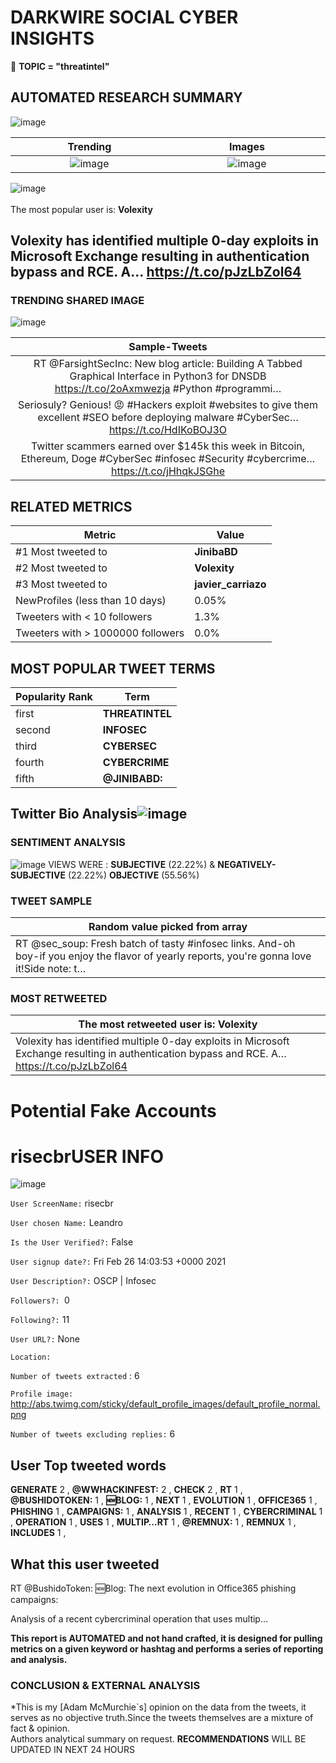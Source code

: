 # DARKWIRE SOCIAL CYBER INSIGHTS 
&#x1F34E; **TOPIC = "threatintel"**

## AUTOMATED RESEARCH SUMMARY
  ![image](darkLogo.png)   

|  Trending  |   Images | 
:-------------------------:|:-------------------------:
|  ![image](assets/threatintel/imageFile1.jpg)     <img width=200/> | ![image](assets/threatintel/imageFile2.jpg) <img width=200/> |   
 
 
![image](assets/threatintel/TWEETS.png)
<br></br>
The most popular user is: **Volexity**  
 

## Volexity has identified multiple 0-day exploits in Microsoft Exchange resulting in authentication bypass and RCE. A… https://t.co/pJzLbZol64 

  




### TRENDING SHARED IMAGE

![image](assets/threatintel/twitterPostedImage.png)



|                **Sample-Tweets**        |
| :-------------: |
| RT @FarsightSecInc: New blog article: Building A Tabbed Graphical Interface in Python3 for DNSDB https://t.co/2oAxmwezja #Python #programmi… |
| Seriosuly? Genious! 😡 #Hackers exploit #websites to give them excellent #SEO before deploying malware  #CyberSec… https://t.co/HdIKoBOJ3O |
| Twitter scammers earned over $145k this week in Bitcoin, Ethereum, Doge #CyberSec #infosec #Security #cybercrime… https://t.co/jHhqkJSGhe |

## RELATED METRICS<br>
| Metric | Value |
| ------------- | ------------- |
| #1 Most tweeted to  | **JinibaBD** |
| #2 Most tweeted to  | **Volexity** |
| #3 Most tweeted to  | **javier_carriazo** |
| NewProfiles (less than 10 days) | 0.05%  |
| Tweeters with < 10 followers  | 1.3%|
| Tweeters with > 1000000 followers  | 0.0%  |



## MOST POPULAR TWEET TERMS 


| Popularity Rank  | Term |
| ------------- | ------------- |
| first  | **THREATINTEL**  |
| second  | **INFOSEC**  |
| third  | **CYBERSEC** |
| fourth  | **CYBERCRIME**  |
| fifth  | **@JINIBABD:**  |


## Twitter Bio Analysis![image](assets/threatintel/BIO.png)
### SENTIMENT ANALYSIS
![image](assets/threatintel/sentiment.png)
VIEWS WERE : **SUBJECTIVE**  (22.22%) & **NEGATIVELY-SUBJECTIVE** (22.22%) **OBJECTIVE** (55.56%)

### TWEET SAMPLE 
| Random value picked from array |
| ------------- |
|RT @sec_soup: Fresh batch of tasty #infosec links. And-oh boy-if you enjoy the flavor of yearly reports, you're gonna love it!Side note: t… |

### MOST RETWEETED 

| The most retweeted user is: **Volexity**  |
| ------------- |
| Volexity has identified multiple 0-day exploits in Microsoft Exchange resulting in authentication bypass and RCE. A… https://t.co/pJzLbZol64 |

# Potential Fake Accounts
 
# risecbrUSER INFO
![image](http://abs.twimg.com/sticky/default_profile_images/default_profile_normal.png)
 
`User ScreenName:` risecbr 
 
`User chosen Name:` Leandro 
 
`Is the User Verified?:` False 
 
`User signup date?:` Fri Feb 26 14:03:53 +0000 2021 
 
`User Description?:` OSCP | Infosec 
 
`Followers?: `0 
 
`Following?:` 11 
 
`User URL?:` None 
 
`Location:`  
 
`Number of tweets extracted`  : 6 
 
`Profile image:` http://abs.twimg.com/sticky/default_profile_images/default_profile_normal.png 
 
`Number of tweets excluding replies:` 6 
 

 

 
## User Top tweeted words 
 
**GENERATE** 2 , **@WWHACKINFEST:** 2 , **CHECK** 2 , **RT** 1 , **@BUSHIDOTOKEN:** 1 , **🆕BLOG:** 1 , **NEXT** 1 , **EVOLUTION** 1 , **OFFICE365** 1 , **PHISHING** 1 , **CAMPAIGNS:** 1 , **ANALYSIS** 1 , **RECENT** 1 , **CYBERCRIMINAL** 1 , **OPERATION** 1 , **USES** 1 , **MULTIP…RT** 1 , **@REMNUX:** 1 , **REMNUX** 1 , **INCLUDES** 1 , 
 
## What this user tweeted
 
RT @BushidoToken: 🆕Blog: The next evolution in Office365 phishing campaigns:

Analysis of a recent cybercriminal operation that uses multip…
 

<b> This report is AUTOMATED and not hand crafted, it is designed for pulling metrics on a given keyword or hashtag and performs a series of reporting and analysis.</b>  
### CONCLUSION & EXTERNAL ANALYSIS

*This is my [Adam McMurchie`s] opinion on the data from the tweets, it serves as no objective truth.Since the tweets themselves are a mixture of fact & opinion.<br>
Authors analytical summary on request.
**RECOMMENDATIONS** WILL BE UPDATED IN NEXT  24 HOURS <br>